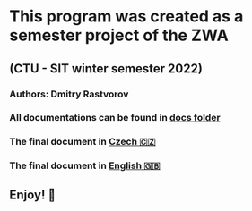 # This program was created as a semester project of the ZWA

## (CTU - SIT winter semester 2022)

### Authors: Dmitry Rastvorov

### All documentations can be found in [docs folder](https://github.com/UnknownPug/iCoruses/tree/main/public/doc)

### The final document in [Czech 🇨🇿](https://github.com/UnknownPug/iCoruses/blob/main/public/doc/iCourses%20-%20Dokumentace.pdf)
### The final document in [English 🇬🇧](https://github.com/UnknownPug/iCoruses/blob/main/public/doc/iCourses%20-%20Dokumentace%20(en).pdf)

## Enjoy! 🤠
